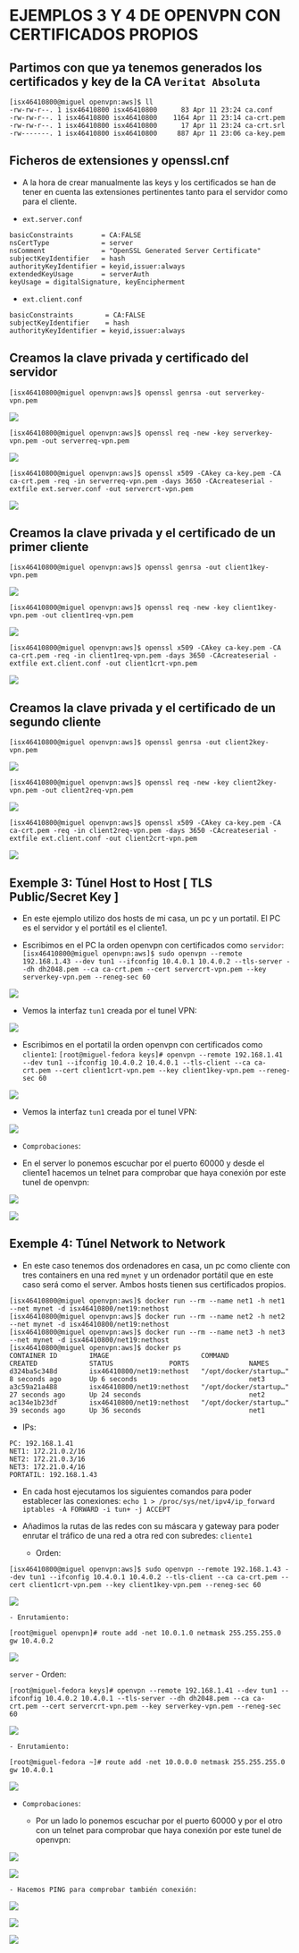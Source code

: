 # EJEMPLOS 3 Y 4 DE OPENVPN CON CERTIFICADOS PROPIOS

## Partimos con que ya tenemos generados los certificados y key de la CA `Veritat Absoluta`
```
[isx46410800@miguel openvpn:aws]$ ll
-rw-rw-r--. 1 isx46410800 isx46410800      83 Apr 11 23:24 ca.conf
-rw-rw-r--. 1 isx46410800 isx46410800    1164 Apr 11 23:14 ca-crt.pem
-rw-rw-r--. 1 isx46410800 isx46410800      17 Apr 11 23:24 ca-crt.srl
-rw-------. 1 isx46410800 isx46410800     887 Apr 11 23:06 ca-key.pem
```
## Ficheros de extensiones y openssl.cnf
+ A la hora de crear manualmente las keys y los certificados se han de tener en cuenta las extensiones pertinentes tanto para el servidor como para el cliente.

+ `ext.server.conf`
```
basicConstraints       = CA:FALSE
nsCertType             = server
nsComment              = "OpenSSL Generated Server Certificate"
subjectKeyIdentifier   = hash
authorityKeyIdentifier = keyid,issuer:always
extendedKeyUsage       = serverAuth
keyUsage = digitalSignature, keyEncipherment
```

+ `ext.client.conf`
```
basicConstraints        = CA:FALSE
subjectKeyIdentifier    = hash
authorityKeyIdentifier = keyid,issuer:always
```

## Creamos la clave privada y certificado del servidor
`[isx46410800@miguel openvpn:aws]$ openssl genrsa -out serverkey-vpn.pem`

![](capturas/foto_1.png)

`[isx46410800@miguel openvpn:aws]$ openssl req -new -key serverkey-vpn.pem -out serverreq-vpn.pem`

![](capturas/foto_2.png)

`[isx46410800@miguel openvpn:aws]$ openssl x509 -CAkey ca-key.pem -CA ca-crt.pem -req -in serverreq-vpn.pem -days 3650 -CAcreateserial -extfile ext.server.conf -out servercrt-vpn.pem`

![](capturas/foto_3.png)

## Creamos la clave privada y el certificado de un primer cliente
`[isx46410800@miguel openvpn:aws]$ openssl genrsa -out client1key-vpn.pem`

![](capturas/foto_4.png)

`[isx46410800@miguel openvpn:aws]$ openssl req -new -key client1key-vpn.pem -out client1req-vpn.pem`

![](capturas/foto_5.png)

`[isx46410800@miguel openvpn:aws]$ openssl x509 -CAkey ca-key.pem -CA ca-crt.pem -req -in client1req-vpn.pem -days 3650 -CAcreateserial -extfile ext.client.conf -out client1crt-vpn.pem`

![](capturas/foto_6.png)

## Creamos la clave privada y el certificado de un segundo cliente
`[isx46410800@miguel openvpn:aws]$ openssl genrsa -out client2key-vpn.pem`

![](capturas/foto_7.png)

`[isx46410800@miguel openvpn:aws]$ openssl req -new -key client2key-vpn.pem -out client2req-vpn.pem`

![](capturas/foto_8.png)

`[isx46410800@miguel openvpn:aws]$ openssl x509 -CAkey ca-key.pem -CA ca-crt.pem -req -in client2req-vpn.pem -days 3650 -CAcreateserial -extfile ext.client.conf -out client2crt-vpn.pem`

![](capturas/foto_9.png)

## Exemple 3: Túnel Host to Host [ TLS Public/Secret Key ]
+ En este ejemplo utilizo dos hosts de mi casa, un pc y un portatil. El PC es el servidor y el portátil es el cliente1.

+ Escribimos en el PC la orden openvpn con certificados como `servidor`:
`[isx46410800@miguel openvpn:aws]$ sudo openvpn --remote 192.168.1.43 --dev tun1 --ifconfig 10.4.0.1 10.4.0.2 --tls-server --dh dh2048.pem --ca ca-crt.pem --cert servercrt-vpn.pem --key serverkey-vpn.pem --reneg-sec 60`

![](capturas/foto_10.png)

+ Vemos la interfaz `tun1` creada por el tunel VPN:

![](capturas/foto-11.png)

+ Escribimos en el portatil la orden openvpn con certificados como `cliente1`:
`[root@miguel-fedora keys]# openvpn --remote 192.168.1.41 --dev tun1 --ifconfig 10.4.0.2 10.4.0.1 --tls-client --ca ca-crt.pem --cert client1crt-vpn.pem --key client1key-vpn.pem --reneg-sec 60`

![](capturas/foto_13.png)

+ Vemos la interfaz `tun1` creada por el tunel VPN:

![](capturas/foto_14.png)

+ `Comprobaciones`:

+ En el server lo ponemos escuchar por el puerto 60000 y desde el cliente1 hacemos un telnet para comprobar que haya conexión por este tunel de openvpn:

![](capturas/foto_12.png)

![](capturas/foto_15.png)

## Exemple 4: Túnel Network to Network

+ En este caso tenemos dos ordenadores en casa, un pc como cliente con tres containers en una red `mynet` y un ordenador portátil que en este caso será como el server. Ambos hosts tienen sus certificados propios.
```
[isx46410800@miguel openvpn:aws]$ docker run --rm --name net1 -h net1 --net mynet -d isx46410800/net19:nethost
[isx46410800@miguel openvpn:aws]$ docker run --rm --name net2 -h net2 --net mynet -d isx46410800/net19:nethost
[isx46410800@miguel openvpn:aws]$ docker run --rm --name net3 -h net3 --net mynet -d isx46410800/net19:nethost
[isx46410800@miguel openvpn:aws]$ docker ps
CONTAINER ID        IMAGE                       COMMAND                  CREATED             STATUS              PORTS               NAMES
d324ba5c348d        isx46410800/net19:nethost   "/opt/docker/startup…"   8 seconds ago       Up 6 seconds                            net3
a3c59a21a488        isx46410800/net19:nethost   "/opt/docker/startup…"   27 seconds ago      Up 24 seconds                           net2
ac134e1b23df        isx46410800/net19:nethost   "/opt/docker/startup…"   39 seconds ago      Up 36 seconds                           net1
```
+ IPs:
```
PC: 192.168.1.41
NET1: 172.21.0.2/16
NET2: 172.21.0.3/16
NET3: 172.21.0.4/16
PORTATIL: 192.168.1.43
```
+ En cada host ejecutamos los siguientes comandos para poder establecer las conexiones:
`echo 1 > /proc/sys/net/ipv4/ip_forward`
`iptables -A FORWARD -i tun+ -j ACCEPT`

+ Añadimos la rutas de las redes con su máscara y gateway para poder enrutar el tráfico de una red a otra red con subredes:
`cliente1`
    - Orden:
```
[isx46410800@miguel openvpn:aws]$ sudo openvpn --remote 192.168.1.43 --dev tun1 --ifconfig 10.4.0.1 10.4.0.2 --tls-client --ca ca-crt.pem --cert client1crt-vpn.pem --key client1key-vpn.pem --reneg-sec 60
```

![](capturas/Foto_16.png)

    - Enrutamiento:
```
[root@miguel openvpn]# route add -net 10.0.1.0 netmask 255.255.255.0 gw 10.4.0.2
```

![](capturas/Foto_17.png)

`server`
    - Orden:
```
[root@miguel-fedora keys]# openvpn --remote 192.168.1.41 --dev tun1 --ifconfig 10.4.0.2 10.4.0.1 --tls-server --dh dh2048.pem --ca ca-crt.pem --cert servercrt-vpn.pem --key serverkey-vpn.pem --reneg-sec 60
```

![](capturas/Foto_18.png)

    - Enrutamiento:
```
[root@miguel-fedora ~]# route add -net 10.0.0.0 netmask 255.255.255.0 gw 10.4.0.1
```

![](capturas/Foto_19.png)


+ `Comprobaciones`:

    - Por un lado lo ponemos escuchar por el puerto 60000 y por el otro con un telnet para comprobar que haya conexión por este tunel de openvpn:

![](capturas/Foto_20.png)

![](capturas/Foto_21.png)

    - Hacemos PING para comprobar también conexión:

![](capturas/Foto_22.png)

![](capturas/Foto_23.png)

![](capturas/Foto_24.png)

